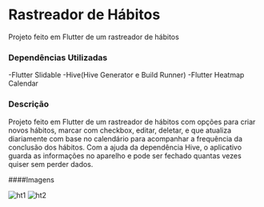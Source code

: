 # Rastreador de Hábitos

Projeto feito em Flutter de um rastreador de hábitos

### Dependências Utilizadas
-Flutter Slidable
-Hive(Hive Generator e Build Runner)
-Flutter Heatmap Calendar

### Descrição
Projeto feito em Flutter de um rastreador de hábitos com opções para criar novos hábitos, marcar com checkbox, editar, deletar, e que atualiza diariamente com base no calendário para acompanhar a frequência da conclusão dos hábitos. Com a ajuda da dependência Hive, o aplicativo guarda as informações no aparelho e pode ser fechado quantas vezes quiser sem perder dados.


####Imagens

![ht1](https://user-images.githubusercontent.com/59840894/196010534-551868c8-392b-4e7b-ad85-b3870cc233fb.png)
![ht2](https://user-images.githubusercontent.com/59840894/196010536-7bd6ced4-bd73-4d8d-a6a8-a463275deb6d.png)
